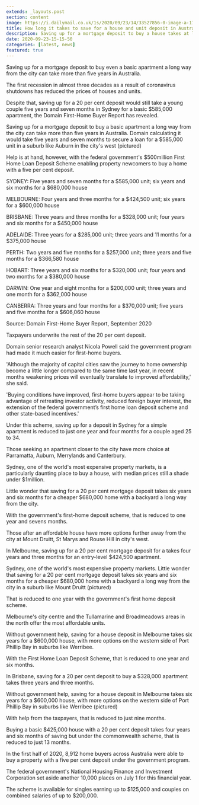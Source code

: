 ```yaml
---
extends: _layouts.post
section: content
image: https://i.dailymail.co.uk/1s/2020/09/23/14/33527856-0-image-a-17_1600867602501.jpg 
title: How long it takes to save for a house and unit deposit in Australia and Domain 
description: Saving up for a mortgage deposit to buy a house takes at least six years in Sydney and Melbourne. That is significantly reduced with the First Home Loan Deposit Scheme. 
date: 2020-09-23-15-15-50 
categories: [latest, news] 
featured: true 
--- 
```

Saving up for a mortgage deposit to buy even a basic apartment a long way from the city can take more than five years in Australia.

The first recession in almost three decades as a result of coronavirus shutdowns has reduced the prices of houses and units.

Despite that, saving up for a 20 per cent deposit would still take a young couple five years and seven months in Sydney for a basic $585,000 apartment, the Domain First-Home Buyer Report has revealed.

Saving up for a mortgage deposit to buy a basic apartment a long way from the city can take more than five years in Australia. Domain calculating it would take five years and seven months to secure a loan for a $585,000 unit in a suburb like Auburn in the city's west (pictured)

Help is at hand, however, with the federal government's $500million First Home Loan Deposit Scheme enabling property newcomers to buy a home with a five per cent deposit.

SYDNEY: Five years and seven months for a $585,000 unit; six years and six months for a $680,000 house

MELBOURNE: Four years and three months for a $424,500 unit; six years for a $600,000 house

BRISBANE: Three years and three months for a $328,000 unit; four years and six months for a $450,000 house

ADELAIDE: Three years for a $285,000 unit; three years and 11 months for a $375,000 house

PERTH: Two years and five months for a $257,000 unit; three years and five months for a $366,580 house

HOBART: Three years and six months for a $320,000 unit; four years and two months for a $380,000 house

DARWIN: One year and eight months for a $200,000 unit; three years and one month for a $362,000 house

CANBERRA: Three years and four months for a $370,000 unit; five years and five months for a $606,060 house

Source: Domain First-Home Buyer Report, September 2020 

Taxpayers underwrite the rest of the 20 per cent deposit.

Domain senior research analyst Nicola Powell said the government program had made it much easier for first-home buyers.

'Although the majority of capital cities saw the journey to home ownership become a little longer compared to the same time last year, in recent months weakening prices will eventually translate to improved affordability,' she said.

'Buying conditions have improved, first-home buyers appear to be taking advantage of retreating investor activity, reduced foreign buyer interest, the extension of the federal government’s first home loan deposit scheme and other state-based incentives.'

Under this scheme, saving up for a deposit in Sydney for a simple apartment is reduced to just one year and four months for a couple aged 25 to 34. 

Those seeking an apartment closer to the city have more choice at Parramatta, Auburn, Merrylands and Canterbury.

Sydney, one of the world's most expensive property markets, is a particularly daunting place to buy a house, with median prices still a shade under $1million.

Little wonder that saving for a 20 per cent mortgage deposit takes six years and six months for a cheaper $680,000 home with a backyard a long way from the city.

With the government's first-home deposit scheme, that is reduced to one year and sevens months.

Those after an affordable house have more options further away from the city at Mount Druitt, St Marys and Rouse Hill in city's west.

In Melbourne, saving up for a 20 per cent mortgage deposit for a takes four years and three months for an entry-level $424,500 apartment.

Sydney, one of the world's most expensive property markets. Little wonder that saving for a 20 per cent mortgage deposit takes six years and six months for a cheaper $680,000 home with a backyard a long way from the city in a suburb like Mount Druitt (pictured)

That is reduced to one year with the government's first home deposit scheme.

Melbourne's city centre and the Tullamarine and Broadmeadows areas in the north offer the most affordable units.

Without government help, saving for a house deposit in Melbourne takes six years for a $600,000 house, with more options on the western side of Port Phillip Bay in suburbs like Werribee. 

With the First Home Loan Deposit Scheme, that is reduced to one year and six months. 

In Brisbane, saving for a 20 per cent deposit to buy a $328,000 apartment takes three years and three months.

Without government help, saving for a house deposit in Melbourne takes six years for a $600,000 house, with more options on the western side of Port Phillip Bay in suburbs like Werribee (pictured)

With help from the taxpayers, that is reduced to just nine months.

Buying a basic $425,000 house with a 20 per cent deposit takes four years and six months of saving but under the commonwealth scheme, that is reduced to just 13 months. 

In the first half of 2020, 8,912 home buyers across Australia were able to buy a property with a five per cent deposit under the government program. 

The federal government's National Housing Finance and Investment Corporation set aside another 10,000 places on July 1 for this financial year.

The scheme is available for singles earning up to $125,000 and couples on combined salaries of up to $200,000. 

